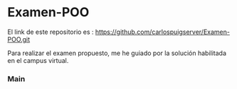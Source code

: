 # Examen-POO

El link de este repositorio es : https://github.com/carlospuigserver/Examen-POO.git

Para realizar el examen propuesto, me he guiado por la solución habilitada en el campus virtual.


### Main

